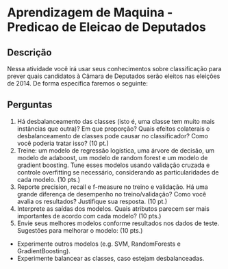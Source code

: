 # Aprendizagem de Maquina - Predicao de Eleicao de Deputados

## Descrição

Nessa atividade você irá usar seus conhecimentos sobre classificação para prever quais candidatos à Câmara de Deputados serão eleitos nas eleições de 2014. De forma específica faremos o seguinte:

## Perguntas

1. Há desbalanceamento das classes (isto é, uma classe tem muito mais instâncias que outra)? Em que proporção? Quais efeitos colaterais o desbalanceamento de classes pode causar no classificador? Como você poderia tratar isso? (10 pt.)
2. Treine: um modelo de regressão logística, uma árvore de decisão, um modelo de adaboost, um modelo de random forest e um modelo de gradient boosting. Tune esses modelos usando validação cruzada e controle overfitting se necessário, considerando as particularidades de cada modelo.  (10 pts.)
3. Reporte precision, recall e f-measure no treino e validação. Há uma grande diferença de desempenho no treino/validação? Como você avalia os resultados? Justifique sua resposta. (10 pt.)
4. Interprete as saídas dos modelos. Quais atributos parecem ser mais importantes de acordo com cada modelo? (10 pts.)
5. Envie seus melhores modelos conforme resultados nos dados de teste. Sugestões para melhorar o modelo: (10 pts.)
 - Experimente outros modelos (e.g. SVM, RandomForests e GradientBoosting).
 - Experimente balancear as classes,  caso estejam desbalanceadas.